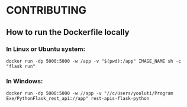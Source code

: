 # CONTRIBUTING

## How to run the Dockerfile locally

### In Linux or Ubuntu system:
```
docker run -dp 5000:5000 -w /app -v "$(pwd):/app" IMAGE_NAME sh -c "flask run"
```

### In Windows:
```
docker run -dp 5000:5000 -w //app -v "//c/Users/yooluti/Program Exe/PythonFlask_rest_api://app" rest-apis-flask-python
```